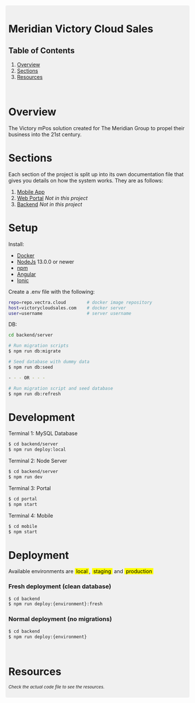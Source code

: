 <div style="max-width: 1024px; margin: auto; background: rgba(128, 128, 128, 0.1); padding: 8px; border-radius: 4px">

# Meridian Victory Cloud Sales

## Table of Contents
1. [Overview](#overview)
2. [Sections](#sections)
3. [Resources](#resources)

<br/>

# Overview

The Victory mPos solution created for The Meridian Group to propel their business into the 21st century.


# Sections

Each section of the project is split up into its own documentation file that gives you details on how the system works. They are as follows: 

1. [Mobile App][md_2]
2. [Web Portal][md_2] _Not in this project_
3. [Backend][md_2] _Not in this project_

# Setup

Install: 
- [Docker][web_1]
- [NodeJs][web_2] 13.0.0 or newer
- [npm][web_3]
- [Angular][web_4]
- [Ionic][web_5]

Create a .env file with the following:
```bash
repo=repo.vectra.cloud        # docker image repository
host=victorycloudsales.com    # docker server
user=username                 # server username
```

DB:
```bash
cd backend/server

# Run migration scripts
$ npm run db:migrate

# Seed database with dummy data
$ npm run db:seed

- - - OR - - -

# Run migration script and seed database
$ npm run db:refresh
```

# Development
Terminal 1: MySQL Database
```bash
$ cd backend/server
$ npm run deploy:local
```

Terminal 2: Node Server
```bash
$ cd backend/server
$ npm run dev
```

Terminal 3: Portal
```bash
$ cd portal
$ npm start
```

Terminal 4: Mobile
```bash
$ cd mobile
$ npm start
```

# Deployment
Available environments are <mark>&nbsp;local&nbsp;</mark>, <mark>&nbsp;staging&nbsp;</mark> and <mark>&nbsp;production&nbsp;</mark>

### Fresh deployment (clean database)
```bash
$ cd backend
$ npm run deploy:{environment}:fresh
```

### Normal deployment (no migrations)
```bash
$ cd backend
$ npm run deploy:{environment}
```

<br/>

# Resources

<small>_Check the actual code file to see the resources._</small>

[comment]: <Links to documentation files that will be in each of the respective folders in the main app file structure (src)>
[md_1]: ./src/app/shared/models/models.md
[md_2]: ./documentation/mobile.md

[web_1]: https://docs.docker.com/get-docker/
[web_2]: https://nodejs.org/en/download/
[web_3]: https://www.npmjs.com/get-npm
[web_4]: https://angular.io/guide/setup-local
[web_5]: https://ionicframework.com/docs/intro/cli

</div>
